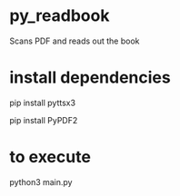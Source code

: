 # py_readbook
Scans PDF and reads out the book

# install dependencies

pip install pyttsx3

pip install PyPDF2

# to execute

python3 main.py